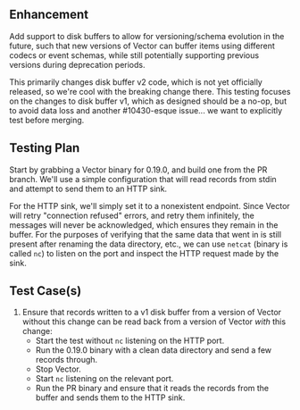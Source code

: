 ## Enhancement

Add support to disk buffers to allow for versioning/schema evolution in the future, such that new
versions of Vector can buffer items using different codecs or event schemas, while still potentially
supporting previous versions during deprecation periods.

This primarily changes disk buffer v2 code, which is not yet officially released, so we're cool with
the breaking change there. This testing focuses on the changes to disk buffer v1, which as designed
should be a no-op, but to avoid data loss and another #10430-esque issue... we want to explicitly
test before merging.

## Testing Plan

Start by grabbing a Vector binary for 0.19.0, and build one from the PR branch. We'll use
a simple configuration that will read records from stdin and attempt to send them to an HTTP sink.

For the HTTP sink, we'll simply set it to a nonexistent endpoint. Since Vector will retry
"connection refused" errors, and retry them infinitely, the messages will never be acknowledged,
which ensures they remain in the buffer. For the purposes of verifying that the same data that went
in is still present after renaming the data directory, etc., we can use `netcat` (binary is called
`nc`) to listen on the port and inspect the HTTP request made by the sink.

## Test Case(s)

1. Ensure that records written to a v1 disk buffer from a version of Vector without this change can
   be read back from a version of Vector _with_ this change:
   - Start the test without `nc` listening on the HTTP port.
   - Run the 0.19.0 binary with a clean data directory and send a few records through.
   - Stop Vector.
   - Start `nc` listening on the relevant port.
   - Run the PR binary and ensure that it reads the records from the buffer and sends them to the
     HTTP sink.
